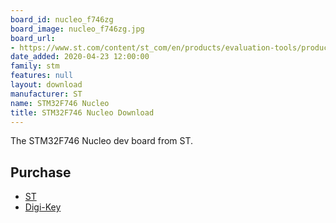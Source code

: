 ```yaml
---
board_id: nucleo_f746zg
board_image: nucleo_f746zg.jpg
board_url:
- https://www.st.com/content/st_com/en/products/evaluation-tools/product-evaluation-tools/mcu-mpu-eval-tools/stm32-mcu-mpu-eval-tools/stm32-nucleo-boards/nucleo-f746zg.html
date_added: 2020-04-23 12:00:00
family: stm
features: null
layout: download
manufacturer: ST
name: STM32F746 Nucleo
title: STM32F746 Nucleo Download
---
```


The STM32F746 Nucleo dev board from ST.

## Purchase
* [ST](https://www.st.com/content/st_com/en/products/evaluation-tools/product-evaluation-tools/mcu-mpu-eval-tools/stm32-mcu-mpu-eval-tools/stm32-nucleo-boards/nucleo-f746zg.html)
* [Digi-Key](https://www.digikey.com/product-detail/en/stmicro/NUCLEO-F746ZG/497-16282-ND/5806779)
